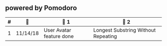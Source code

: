 

## powered by Pomodoro

|  #  | 📅 |🥔 1 | 🥔 2 |
| --- | -- |-------- | -------- |
| 1 | 11/14/18 | User Avatar feature done | Longest Substring Without Repeating |
